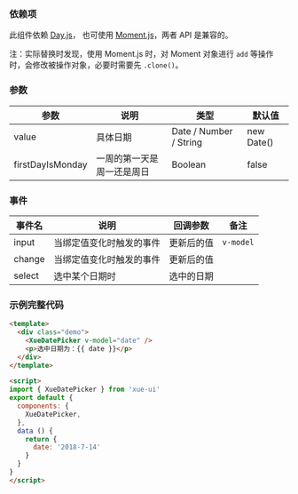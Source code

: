 ### 依赖项

此组件依赖 [Day.js](https://github.com/iamkun/dayjs)， 也可使用 [Moment.js](https://github.com/moment/moment)，两者 API 是兼容的。

注：实际替换时发现，使用 Moment.js 时，对 Moment 对象进行 `add` 等操作时，会修改被操作对象，必要时需要先 `.clone()`。

### 参数

| 参数              | 说明                      | 类型                   | 默认值
|------------------|---------------------------|------------------------|---------
| value            | 具体日期                   | Date / Number / String | new Date()
| firstDayIsMonday | 一周的第一天是周一还是周日   | Boolean                | false

### 事件

| 事件名    | 说明                    | 回调参数   | 备注
|----------|-------------------------|-----------|---------
| input    | 当绑定值变化时触发的事件  | 更新后的值 | `v-model`
| change   | 当绑定值变化时触发的事件  | 更新后的值 |
| select   | 选中某个日期时           | 选中的日期 |

### 示例完整代码

```html
<template>
  <div class="demo">
    <XueDatePicker v-model="date" />
    <p>选中日期为：{{ date }}</p>
  </div>
</template>

<script>
import { XueDatePicker } from 'xue-ui'
export default {
  components: {
    XueDatePicker,
  },
  data () {
    return {
      date: '2018-7-14'
    }
  }
}
</script>
```

